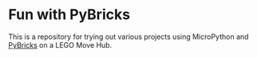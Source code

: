 # Fun with PyBricks

This is a repository for trying out various projects using MicroPython and [PyBricks](https://pybricks.com) on a LEGO Move Hub.


